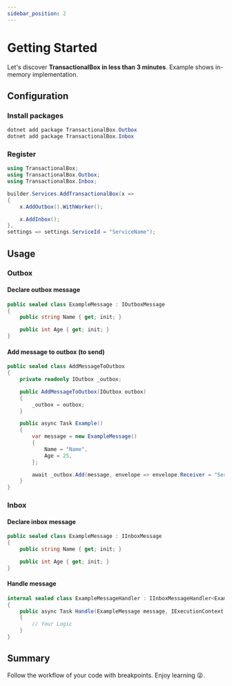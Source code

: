 ```yaml
---
sidebar_position: 2
---
```


# Getting Started

Let's discover **TransactionalBox in less than 3 minutes**.
Example shows in-memory implementation.

## Configuration
### Install packages
```csharp
dotnet add package TransactionalBox.Outbox
dotnet add package TransactionalBox.Inbox
```
### Register
```csharp
using TransactionalBox;
using TransactionalBox.Outbox;
using TransactionalBox.Inbox;
```

```csharp
builder.Services.AddTransactionalBox(x =>
{
    x.AddOutbox().WithWorker();

    x.AddInbox();
},
settings => settings.ServiceId = "ServiceName");
```
## Usage
### Outbox
#### Declare outbox message
```csharp
public sealed class ExampleMessage : IOutboxMessage
{
    public string Name { get; init; }

    public int Age { get; init; }
}
```
#### Add message to outbox (to send)

```csharp
public sealed class AddMessageToOutbox
{
    private readonly IOutbox _outbox;

    public AddMessageToOutbox(IOutbox outbox) 
    {
        _outbox = outbox;
    }

    public async Task Example()
    {
        var message = new ExampleMessage()
        {
            Name = "Name",
            Age = 25,
        };

        await _outbox.Add(message, envelope => envelope.Receiver = "ServiceName");
    }
}
```

### Inbox
#### Declare inbox message
```csharp
public sealed class ExampleMessage : IInboxMessage
{
    public string Name { get; init; }

    public int Age { get; init; }
}
```
#### Handle message

```csharp
internal sealed class ExampleMessageHandler : IInboxMessageHandler<ExampleMessage>
{
    public async Task Handle(ExampleMessage message, IExecutionContext executionContext)
    {
        // Your Logic
    }
}
```
## Summary
Follow the workflow of your code with breakpoints. Enjoy learning :stuck_out_tongue_winking_eye:.